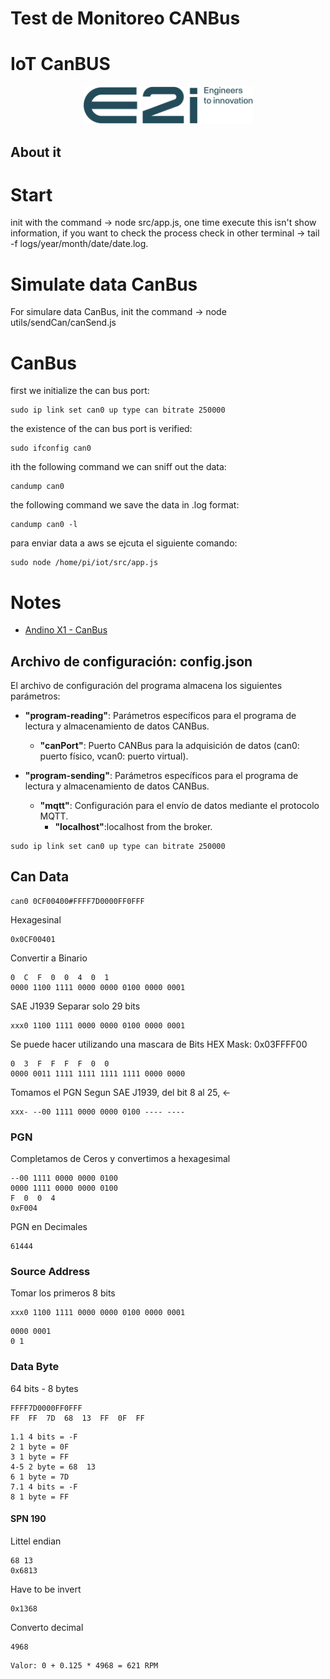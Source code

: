 # Test de Monitoreo CANBus

# IoT CanBUS
<div align="center">
<img src="../Recursos/Imagenes/e2i_logo.png" alt="logo" height="60"></img>
</div>


About it
--- 

# Start
init with the command -> node src/app.js, one time execute this isn't show information, if you want to check the process check in other terminal -> tail -f logs/year/month/date/date.log.

# Simulate data CanBus
For simulare data CanBus, init the command -> node utils/sendCan/canSend.js

# CanBus

first we initialize the can bus port:
  
    sudo ip link set can0 up type can bitrate 250000

the existence of the can bus port is verified:

    sudo ifconfig can0

ith the following command we can sniff out the data:
    
    candump can0

the following command we save the data in .log format:
    
    candump can0 -l

para enviar data a aws se ejcuta el siguiente comando:
    
    sudo node /home/pi/iot/src/app.js


# Notes

- [Andino X1 - CanBus](https://andino.systems/extensions/can)

## Archivo de configuración: config.json

El archivo de configuración del programa almacena los siguientes parámetros:

- **"program-reading"**: Parámetros específicos para el programa de lectura y almacenamiento de datos CANBus.
    - **"canPort"**: Puerto CANBus para la adquisición de datos (can0: puerto físico, vcan0: puerto virtual).

- **"program-sending"**: Parámetros específicos para el programa de lectura y almacenamiento de datos CANBus. 

    - **"mqtt"**: Configuración para el envío de datos mediante el protocolo MQTT.
        - **"localhost"**:localhost from the broker.

```
sudo ip link set can0 up type can bitrate 250000
```

## Can Data
```
can0 0CF00400#FFFF7D0000FF0FFF
```

Hexagesinal

```
0x0CF00401
```

Convertir a Binario
```
0  C  F  0  0  4  0  1
0000 1100 1111 0000 0000 0100 0000 0001
```
SAE J1939
Separar solo 29 bits
```
xxx0 1100 1111 0000 0000 0100 0000 0001
```
Se puede hacer utilizando una mascara de Bits
HEX Mask: 0x03FFFF00
```
0  3  F  F  F  F  0  0  
0000 0011 1111 1111 1111 1111 0000 0000
```

Tomamos el PGN Segun SAE J1939, del bit 8 al 25, <-

```
xxx- --00 1111 0000 0000 0100 ---- ----
```
### PGN
Completamos de Ceros y convertimos a hexagesimal
```
--00 1111 0000 0000 0100
0000 1111 0000 0000 0100
F  0  0  4
0xF004
```

PGN en Decimales
```
61444
```

### Source Address

Tomar los primeros 8 bits
```
xxx0 1100 1111 0000 0000 0100 0000 0001
```

```
0000 0001
0 1
```

### Data Byte

64 bits - 8 bytes
```
FFFF7D0000FF0FFF
FF  FF  7D  68  13  FF  0F  FF
```

```
1.1 4 bits = -F
2 1 byte = 0F 
3 1 byte = FF
4-5 2 byte = 68  13
6 1 byte = 7D
7.1 4 bits = -F
8 1 byte = FF
```

#### SPN 190
Littel endian
```
68 13
0x6813
```

Have to be invert
```
0x1368
```

Converto decimal
```
4968
```

```
Valor: 0 + 0.125 * 4968 = 621 RPM
```

